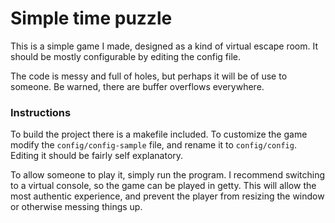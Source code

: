 # Simple time puzzle

This is a simple game I made, designed as a kind of virtual escape room. It should be mostly configurable by editing the config file.

The code is messy and full of holes, but perhaps it will be of use to someone. Be warned, there are buffer overflows everywhere.

### Instructions

To build the project there is a makefile included. To customize the game modify the `config/config-sample` file, and rename it to `config/config`. Editing it should be fairly self explanatory.

To allow someone to play it, simply run the program. I recommend switching to a virtual console, so the game can be played in getty. This will allow the most authentic experience, and prevent the player from resizing the window or otherwise messing things up.
